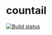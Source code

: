 # countail

[![Build status](https://ci.appveyor.com/api/projects/status/p08s2acdih9yu8sw?svg=true)](https://ci.appveyor.com/project/odises/countail)
